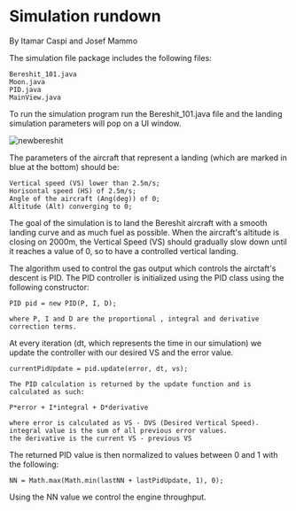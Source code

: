 

# Simulation rundown

By Itamar Caspi and Josef Mammo

The simulation file package includes the following files:


    Bereshit_101.java
    Moon.java
    PID.java
    MainView.java


To run the simulation program run the Bereshit_101.java file and the landing simulation parameters will pop on a UI window.

![newbereshit](https://user-images.githubusercontent.com/74679553/229559163-40691f9e-4e9b-4138-80bc-56e5f1886bae.png)

The parameters of the aircraft that represent a landing (which are marked in blue at the bottom) should be:

    Vertical speed (VS) lower than 2.5m/s;
    Horisontal speed (HS) of 2.5m/s;
    Angle of the aircraft (Ang(deg)) of 0;
    Altitude (Alt) converging to 0;


The goal of the simulation is to land the Bereshit aircraft with a smooth landing curve and as much fuel as possible. When the aircraft's altitude is closing on 2000m, the Vertical Speed (VS) should gradually slow down until it reaches a value of 0, so to have a controlled vertical landing.

The algorithm used to control the gas output which controls the airctaft's descent is PID.
The PID controller is initialized using the PID class using the following constructor:

    PID pid = new PID(P, I, D);
    
    where P, I and D are the proportional , integral and derivative correction terms.
   
 At every iteration (dt, which represents the time in our simulation) we update the controller with our desired VS and the error value.
 
    currentPidUpdate = pid.update(error, dt, vs);
    
    The PID calculation is returned by the update function and is calculated as such:

    P*error + I*integral + D*derivative 
    
    where error is calculated as VS - DVS (Desired Vertical Speed).
    integral value is the sum of all previous error values.
    the derivative is the current VS - previous VS
    

The returned PID value is then normalized to values between 0 and 1 with the following:

    NN = Math.max(Math.min(lastNN + lastPidUpdate, 1), 0);

Using the NN value we control the engine throughput.



    
   



